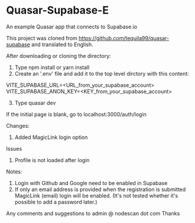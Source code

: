 # Quasar-Supabase-E
An example Quasar app that connects to Supabase.io

This project was cloned from https://github.com/tequila99/quasar-supabase
and translated to English.

After downloading or cloning the directory:
1) Type npm install or yarn install
2) Create an '.env' file and add it to the top level dirctory with this content:

  VITE_SUPABASE_URL=<URL_from_your_supabase_account><br/>
  VITE_SUPABASE_ANON_KEY=<KEY_from_your_supabase_account>

3) Type quasar dev

If the initial page is blank, go to localhost:3000/auth/login

Changes:
1) Added MagicLink login option

Issues
1) Profile is not loaded after login

Notes:
1) Login with Github and Google need to be enabled in Supabase
2) If only an email address is provided when the registration is submitted MagicLink (email) login will be enabled. (It's not tested whether it's possible to add a password later.)

Any comments and suggestions to admin @ nodescan dot com
Thanks
